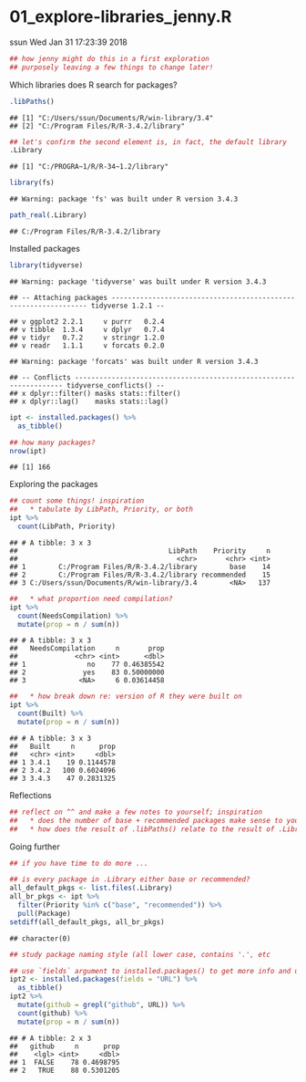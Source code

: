01\_explore-libraries\_jenny.R
================
ssun
Wed Jan 31 17:23:39 2018

``` r
## how jenny might do this in a first exploration
## purposely leaving a few things to change later!
```

Which libraries does R search for packages?

``` r
.libPaths()
```

    ## [1] "C:/Users/ssun/Documents/R/win-library/3.4"
    ## [2] "C:/Program Files/R/R-3.4.2/library"

``` r
## let's confirm the second element is, in fact, the default library
.Library
```

    ## [1] "C:/PROGRA~1/R/R-34~1.2/library"

``` r
library(fs)
```

    ## Warning: package 'fs' was built under R version 3.4.3

``` r
path_real(.Library)
```

    ## C:/Program Files/R/R-3.4.2/library

Installed packages

``` r
library(tidyverse)
```

    ## Warning: package 'tidyverse' was built under R version 3.4.3

    ## -- Attaching packages ---------------------------------------------------------------- tidyverse 1.2.1 --

    ## v ggplot2 2.2.1     v purrr   0.2.4
    ## v tibble  1.3.4     v dplyr   0.7.4
    ## v tidyr   0.7.2     v stringr 1.2.0
    ## v readr   1.1.1     v forcats 0.2.0

    ## Warning: package 'forcats' was built under R version 3.4.3

    ## -- Conflicts ------------------------------------------------------------------- tidyverse_conflicts() --
    ## x dplyr::filter() masks stats::filter()
    ## x dplyr::lag()    masks stats::lag()

``` r
ipt <- installed.packages() %>%
  as_tibble()

## how many packages?
nrow(ipt)
```

    ## [1] 166

Exploring the packages

``` r
## count some things! inspiration
##   * tabulate by LibPath, Priority, or both
ipt %>%
  count(LibPath, Priority)
```

    ## # A tibble: 3 x 3
    ##                                     LibPath    Priority     n
    ##                                       <chr>       <chr> <int>
    ## 1        C:/Program Files/R/R-3.4.2/library        base    14
    ## 2        C:/Program Files/R/R-3.4.2/library recommended    15
    ## 3 C:/Users/ssun/Documents/R/win-library/3.4        <NA>   137

``` r
##   * what proportion need compilation?
ipt %>%
  count(NeedsCompilation) %>%
  mutate(prop = n / sum(n))
```

    ## # A tibble: 3 x 3
    ##   NeedsCompilation     n       prop
    ##              <chr> <int>      <dbl>
    ## 1               no    77 0.46385542
    ## 2              yes    83 0.50000000
    ## 3             <NA>     6 0.03614458

``` r
##   * how break down re: version of R they were built on
ipt %>%
  count(Built) %>%
  mutate(prop = n / sum(n))
```

    ## # A tibble: 3 x 3
    ##   Built     n      prop
    ##   <chr> <int>     <dbl>
    ## 1 3.4.1    19 0.1144578
    ## 2 3.4.2   100 0.6024096
    ## 3 3.4.3    47 0.2831325

Reflections

``` r
## reflect on ^^ and make a few notes to yourself; inspiration
##   * does the number of base + recommended packages make sense to you?
##   * how does the result of .libPaths() relate to the result of .Library?
```

Going further

``` r
## if you have time to do more ...

## is every package in .Library either base or recommended?
all_default_pkgs <- list.files(.Library)
all_br_pkgs <- ipt %>%
  filter(Priority %in% c("base", "recommended")) %>%
  pull(Package)
setdiff(all_default_pkgs, all_br_pkgs)
```

    ## character(0)

``` r
## study package naming style (all lower case, contains '.', etc

## use `fields` argument to installed.packages() to get more info and use it!
ipt2 <- installed.packages(fields = "URL") %>%
  as_tibble()
ipt2 %>%
  mutate(github = grepl("github", URL)) %>%
  count(github) %>%
  mutate(prop = n / sum(n))
```

    ## # A tibble: 2 x 3
    ##   github     n      prop
    ##    <lgl> <int>     <dbl>
    ## 1  FALSE    78 0.4698795
    ## 2   TRUE    88 0.5301205
